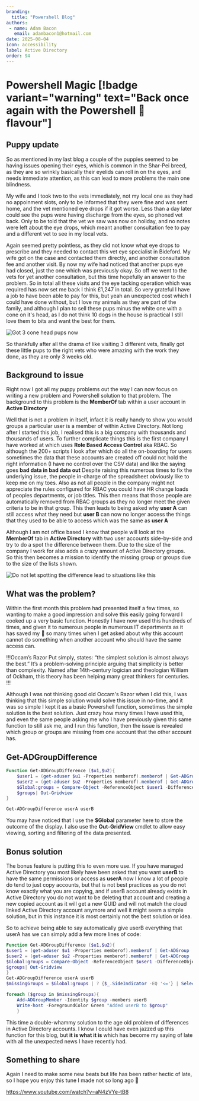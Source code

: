 ```yaml
---
branding:
  title: "Powershell Blog"
authors: 
 - name: Adam Bacon
   email: adambacon1@hotmail.com
date: 2025-08-04
icon: accessibility
label: Active Directory
order: 94
---
```

# Powershell Magic [!badge variant="warning" text="Back once again with the Powershell :bacon: flavour"]

## Puppy update

So as mentioned in my last blog a couple of the puppies seemed to be having issues opening their eyes, which is common in the Shar-Pei breed, as they are so wrinkly basically their eyelids can roll in on the eyes, and needs immediate attention, as this can lead to more problems the main one blindness.

My wife and I took two to the vets immediately, not my local one as they had no appoinment slots, only to be informed that they were fine and was sent home, and the vet mentioned eye drops if it got worse. Less than a day later could see the pups were having discharge from the eyes, so phoned vet back.  Only to be told that the vet we saw was now on holiday, and no notes were left about the eye drops, which meant another consultation fee to pay and a different vet to see in my local vets.

Again seemed pretty pointless, as they did not know what eye drops to prescribe and they needed to contact this vet eye specialist in Bideford. My wife got on the case and contacted them directly, and another consultation fee and another visit. By now my wife had noticed that another pups eye had closed, just the one which was previously okay. So off we went to the vets for yet another consultation, but this time hopefully an answer to the problem.  So in total all these visits and the eye tacking operation which was required has now set me back I think £1,247 in total. So very grateful I have a job to have been able to pay for this, but yeah an unexpected cost which I could have done without, but I love my animals as they are part of the family, and although I plan to sell these pups minus the white one with a cone on it's head, as I do not think 10 dogs in the house is practical I still love them to bits and want the best for them.

![Got 3 cone head pups now](/images/pups.jpg)

So thankfully after all the drama of like visiting 3 different vets, finally got these little pups to the right vets who were amazing with the work they done, as they are only 3 weeks old.

## Background to issue

Right now I got all my puppy problems out the way I can now focus on writing a new problem and Powershell solution to that problem. The background to this problem is the **MemberOf** tab within a user account in **Active Directory**

Well that is not a problem in itself, infact it is really handy to show you would groups a particular user is a member of within Active Directory.  Not long after I started this job, I realised this is a big company with thousands and thousands of users. To further complicate things this is the first company I have worked at which uses **Role Based Access Control** aka RBAC. So although the 200+ scripts I look after which do all the on-boarding for users sometimes the data that these accounts are created off could not hold the right information (I have no control over the CSV data) and like the saying goes **bad data in bad data out** 
Despite raising this numerous times to fix the underlying issue, the people in-charge of the spreadsheet obviously like to keep me on my toes.  Also as not all people in the company might not appreciate the rules configured for RBAC you could have HR change loads of peoples departments, or job titles. This then means that those people are automatically removed from RBAC groups as they no longer meet the given criteria to be in that group. This then leads to being asked why **user A** can still access what they need but **user B** can now no longer access the things that they used to be able to access which was the same as **user A**

Although I am not office based I know that people will look at the **MemberOf** tab in **Active Directory** with two user accounts side-by-side and try to do a spot the difference between them.  Due to the size of the company I work for also adds a crazy amount of Active Directory groups. So this then becomes a mission to identify the missing group or groups due to the size of the lists shown.

![Do not let spotting the difference lead to situations like this](/images/clone.PNG)

## What was the problem?

Within the first month this problem had presented itself a few times, so wanting to make a good impression and solve this easily going forward I cooked up a very basic function.  Honestly I have now used this hundreds of times, and given it to numerous people in numerous IT departments as it has saved my :bacon: so many times when I get asked about why this account cannot do something when another account who should have the same access can.

!!!Occam’s Razor
Put simply, states: “the simplest solution is almost always the best.” It’s a problem-solving principle arguing that simplicity is better than complexity. Named after 14th-century logician and theologian William of Ockham, this theory has been helping many great thinkers for centuries.
!!!

Although I was not thinking good old Occam's Razor when I did this, I was thinking that this simple solution would solve this issue in no-time, and it was so simple I kept it as a basic Powershell function, sometimes the simple solution is the best solution. Just crazy how many times I have used this, and even the same people asking me who I have previously given this same function to still ask me, and I run this function, then the issue is revealed which group or groups are missing from one account that the other account has. 

## Get-ADGroupDifference

```ps1 #
Function Get-ADGroupDifference ($u1,$u2){
    $user1 = (get-aduser $u1 -Properties memberof).memberof | Get-ADGroup | sort name | Select-Object -expand name
    $user2 = (get-aduser $u2 -Properties memberof).memberof | Get-ADGroup | sort name | Select-Object -expand name
    $Global:groups = Compare-Object -ReferenceObject $user1 -DifferenceObject $user2 -IncludeEqual | Select @{n="GroupName";e={$_.InputObject}},SideIndicator,@{n="Same";e={if ($_.SideIndicator -eq '=='){"Equal Access"}}},@{n="$u1";e={if ($_.SideIndicator -eq '<='){$u1}}},@{n="$u2";e={if ($_.SideIndicator -eq '=>'){$u2}}}
    $groups| Out-Gridview 
}

Get-ADGroupDifference userA userB
```

You may have noticed that I use the **$Global** parameter here to store the outcome of the display. I also use the **Out-GridView** cmdlet to allow easy viewing, sorting and filtering of the data presented.

## Bonus solution

The bonus feature is putting this to even more use. If you have managed Active Directory you most likely have been asked that you want **userB** to have the same permissions or access as **userA** now I know a lot of people do tend to just copy accounts, but that is not best practices as you do not know exactly what you are copying, and if userB account already exists in Active Directory you do not want to be deleting that account and creating a new copied account as it will get a new GUID and will not match the cloud linked Active Directory account anymore and well it might seem a simple solution, but in this instance it is most certainly not the best solution or idea.  

So to achieve being able to say automatically give userB everything that userA has we can simply add a few more lines of code:

```ps1 #
Function Get-ADGroupDifference ($u1,$u2){
$user1 = (get-aduser $u1 -Properties memberof).memberof | Get-ADGroup | sort name | Select-Object -expand name
$user2 = (get-aduser $u2 -Properties memberof).memberof | Get-ADGroup | sort name | Select-Object -expand name
$Global:groups = Compare-Object -ReferenceObject $user1 -DifferenceObject $user2 -IncludeEqual | Select @{n="GroupName";e={$_.InputObject}},SideIndicator,@{n="Same";e={if ($_.SideIndicator -eq '=='){"Equal Access"}}},@{n="$u1";e={if ($_.SideIndicator -eq '<='){$u1}}},@{n="$u2";e={if ($_.SideIndicator -eq '=>'){$u2}}} # | ? GroupName -Match "doc"
$groups| Out-Gridview 
}
Get-ADGroupDifference userA userB
$missingGroups = $Global:groups | ? {$_.SideIndicator -EQ '<='} | Select -ExpandProperty GroupName

foreach ($group in $missingGroups){
    Add-ADGroupMember -Identity $group -members userB
    Write-host -ForegroundColor Green "Added userB to $group"    
    }
```

This time a double-whammy solution to the age old problem of differences in Active Directory accounts. I know I could have even jazzed up this function for this blog, but **it is what it is** which has become my saying of late with all the unexpected news I have recently had. 

## Something to share
Again I need to make some new beats but life has been rather hectic of late, so I hope you enjoy this tune I made not so long ago :musical_note:

https://www.youtube.com/watch?v=aN4zVYe-tB8